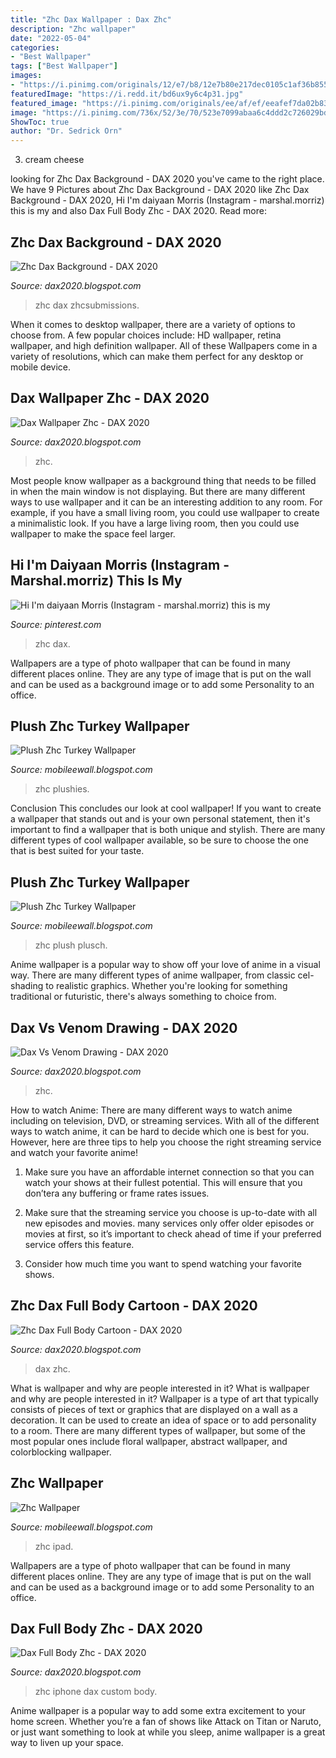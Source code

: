 ```yaml
---
title: "Zhc Dax Wallpaper : Dax Zhc"
description: "Zhc wallpaper"
date: "2022-05-04"
categories:
- "Best Wallpaper"
tags: ["Best Wallpaper"]
images:
- "https://i.pinimg.com/originals/12/e7/b8/12e7b80e217dec0105c1af36b8557f47.jpg"
featuredImage: "https://i.redd.it/bd6ux9y6c4p31.jpg"
featured_image: "https://i.pinimg.com/originals/ee/af/ef/eeafef7da02b83ed1ce12857d01a3676.png"
image: "https://i.pinimg.com/736x/52/3e/70/523e7099abaa6c4ddd2c726029bdb644.jpg"
ShowToc: true
author: "Dr. Sedrick Orn"
---
```



3. cream cheese 

	

		
looking for Zhc Dax Background - DAX 2020 you've came to the right place. We have 9 Pictures about Zhc Dax Background - DAX 2020 like Zhc Dax Background - DAX 2020, Hi I&#039;m daiyaan Morris (Instagram - marshal.morriz) this is my and also Dax Full Body Zhc - DAX 2020. Read more:
		
    
## Zhc Dax Background - DAX 2020

<img loading=lazy src="https://i.redd.it/bd6ux9y6c4p31.jpg" onerror="this.onerror=null;this.src='https://tse2.mm.bing.net/th?id=OIP.Xb1BGMrV0Zei60hP77zWzwHaK0&amp;pid=15.1';" alt="Zhc Dax Background - DAX 2020">

_Source: dax2020.blogspot.com_

>zhc dax zhcsubmissions. 

	

When it comes to desktop wallpaper, there are a variety of options to choose from. A few popular choices include: HD wallpaper, retina wallpaper, and high definition wallpaper. All of these Wallpapers come in a variety of resolutions, which can make them perfect for any desktop or mobile device. 

    
## Dax Wallpaper Zhc - DAX 2020

<img loading=lazy src="https://preview.redd.it/13p42kogg1131.jpg?width=1024&amp;auto=webp&amp;s=bda7cf8a8ad582583d3ca4bb8bb82bb6103a1868" onerror="this.onerror=null;this.src='https://tse3.mm.bing.net/th?id=OIP.uj1H_1RAUIL5g6gjS5tEbgHaFj&amp;pid=15.1';" alt="Dax Wallpaper Zhc - DAX 2020">

_Source: dax2020.blogspot.com_

>zhc. 

	

Most people know wallpaper as a background thing that needs to be filled in when the main window is not displaying. But there are many different ways to use wallpaper and it can be an interesting addition to any room. For example, if you have a small living room, you could use wallpaper to create a minimalistic look. If you have a large living room, then you could use wallpaper to make the space feel larger.

    
## Hi I&#039;m Daiyaan Morris (Instagram - Marshal.morriz) This Is My

<img loading=lazy src="https://i.pinimg.com/736x/52/3e/70/523e7099abaa6c4ddd2c726029bdb644.jpg" onerror="this.onerror=null;this.src='https://tse4.mm.bing.net/th?id=OIP.a9qBWQ0ibNcJRi769yiYDQHaIj&amp;pid=15.1';" alt="Hi I&#039;m daiyaan Morris (Instagram - marshal.morriz) this is my">

_Source: pinterest.com_

>zhc dax. 

	



Wallpapers are a type of photo wallpaper that can be found in many different places online. They are any type of image that is put on the wall and can be used as a background image or to add some Personality to an office.

    
## Plush Zhc Turkey Wallpaper

<img loading=lazy src="https://i.pinimg.com/originals/ee/af/ef/eeafef7da02b83ed1ce12857d01a3676.png" onerror="this.onerror=null;this.src='https://tse3.mm.bing.net/th?id=OIP.Soz6EncfVwyqy0Yk1Wm3kAAAAA&amp;pid=15.1';" alt="Plush Zhc Turkey Wallpaper">

_Source: mobileewall.blogspot.com_

>zhc plushies. 

	

Conclusion
This concludes our look at cool wallpaper! If you want to create a wallpaper that stands out and is your own personal statement, then it's important to find a wallpaper that is both unique and stylish. There are many different types of cool wallpaper available, so be sure to choose the one that is best suited for your taste.

    
## Plush Zhc Turkey Wallpaper

<img loading=lazy src="https://i.pinimg.com/originals/cc/b2/fa/ccb2fa0fc121b2dd513c8dd779da8f1f.png" onerror="this.onerror=null;this.src='https://tse4.mm.bing.net/th?id=OIP.zLL6D8Ehst1RPI3XedqPHwHaNK&amp;pid=15.1';" alt="Plush Zhc Turkey Wallpaper">

_Source: mobileewall.blogspot.com_

>zhc plush plusch. 

	

Anime wallpaper is a popular way to show off your love of anime in a visual way. There are many different types of anime wallpaper, from classic cel-shading to realistic graphics. Whether you're looking for something traditional or futuristic, there's always something to choice from.

    
## Dax Vs Venom Drawing - DAX 2020

<img loading=lazy src="https://i.ytimg.com/vi/GYtOqlVVIGQ/maxresdefault.jpg" onerror="this.onerror=null;this.src='https://tse2.mm.bing.net/th?id=OIP.Pm8W3c6gv6v8xpXoipqkkgHaEK&amp;pid=15.1';" alt="Dax Vs Venom Drawing - DAX 2020">

_Source: dax2020.blogspot.com_

>zhc. 

	

How to watch Anime: There are many different ways to watch anime including on television, DVD, or streaming services.
With all of the different ways to watch anime, it can be hard to decide which one is best for you. However, here are three tips to help you choose the right streaming service and watch your favorite anime!
1. Make sure you have an affordable internet connection so that you can watch your shows at their fullest potential. This will ensure that you don’tera any buffering or frame rates issues.

2. Make sure that the streaming service you choose is up-to-date with all new episodes and movies. many services only offer older episodes or movies at first, so it’s important to check ahead of time if your preferred service offers this feature.

3. Consider how much time you want to spend watching your favorite shows.

    
## Zhc Dax Full Body Cartoon - DAX 2020

<img loading=lazy src="https://cdna.artstation.com/p/assets/covers/images/022/304/620/smaller_square/gabrielle-branche-dax-render7.jpg?1574901365" onerror="this.onerror=null;this.src='https://tse2.mm.bing.net/th?id=OIP.T6nXMQr-8cHTJezw5v3OlwAAAA&amp;pid=15.1';" alt="Zhc Dax Full Body Cartoon - DAX 2020">

_Source: dax2020.blogspot.com_

>dax zhc. 

	

What is wallpaper and why are people interested in it?
What is wallpaper and why are people interested in it?
Wallpaper is a type of art that typically consists of pieces of text or graphics that are displayed on a wall as a decoration. It can be used to create an idea of space or to add personality to a room. There are many different types of wallpaper, but some of the most popular ones include floral wallpaper, abstract wallpaper, and colorblocking wallpaper.

    
## Zhc Wallpaper

<img loading=lazy src="https://i.pinimg.com/originals/12/e7/b8/12e7b80e217dec0105c1af36b8557f47.jpg" onerror="this.onerror=null;this.src='https://tse1.mm.bing.net/th?id=OIP.7ruDN6y8-jK0HbL5cAHBnwHaHd&amp;pid=15.1';" alt="Zhc Wallpaper">

_Source: mobileewall.blogspot.com_

>zhc ipad. 

	



Wallpapers are a type of photo wallpaper that can be found in many different places online. They are any type of image that is put on the wall and can be used as a background image or to add some Personality to an office.

    
## Dax Full Body Zhc - DAX 2020

<img loading=lazy src="https://pbs.twimg.com/media/EKU-XKdUwAAIlvA.jpg" onerror="this.onerror=null;this.src='https://tse3.mm.bing.net/th?id=OIP.4Dbzloy7rUpgguTyn6P1CgHaHa&amp;pid=15.1';" alt="Dax Full Body Zhc - DAX 2020">

_Source: dax2020.blogspot.com_

>zhc iphone dax custom body. 

	

Anime wallpaper is a popular way to add some extra excitement to your home screen. Whether you’re a fan of shows like Attack on Titan or Naruto, or just want something to look at while you sleep, anime wallpaper is a great way to liven up your space.

